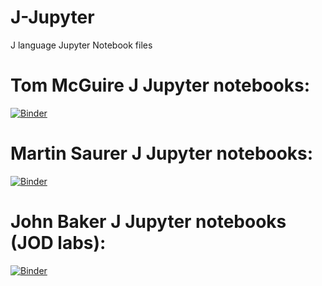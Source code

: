 # J-Jupyter
J language Jupyter Notebook files

# Tom McGuire J Jupyter notebooks:
[![Binder](https://mybinder.org/badge_logo.svg)](https://mybinder.org/v2/gh/tmcguirefl/JBinder.git/main?urlpath=git-pull?repo=https://github.com/tmcguirefl/J-Jupyter.git)
# Martin Saurer J Jupyter notebooks:
[![Binder](https://mybinder.org/badge_logo.svg)](https://mybinder.org/v2/gh/tmcguirefl/JBinder.git/main?urlpath=git-pull?repo=https://github.com/martin-saurer/jkernel)
# John Baker J Jupyter notebooks (JOD labs):
[![Binder](https://mybinder.org/badge_logo.svg)](https://mybinder.org/v2/gh/tmcguirefl/JBinder.git/main?urlpath=git-pull?repo=https://github.com/bakerjd99/jod)
